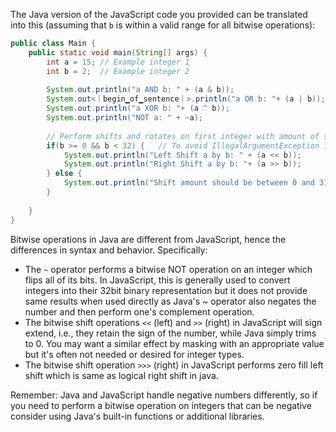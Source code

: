 The Java version of the JavaScript code you provided can be translated into this (assuming that `b` is within a valid range for all bitwise operations):

```java
public class Main {
    public static void main(String[] args) {
        int a = 15; // Example integer 1
        int b = 2;  // Example integer 2
        
        System.out.println("a AND b: " + (a & b));
        System.out<｜begin▁of▁sentence｜>.println("a OR b: "+ (a | b));
        System.out.println("a XOR b: "+ (a ^ b));
        System.out.println("NOT a: " + ~a);
        
        // Perform shifts and rotates on first integer with amount of second integer.
        if(b >= 0 && b < 32) {   // To avoid IllegalArgumentException in java for bit manipulations 
            System.out.println("Left Shift a by b: " + (a << b));   
            System.out.println("Right Shift a by b: "+ (a >> b));     
        } else {
            System.out.println("Shift amount should be between 0 and 31");
        }
        
    }
}
```
Bitwise operations in Java are different from JavaScript, hence the differences in syntax and behavior. Specifically:
- The `~` operator performs a bitwise NOT operation on an integer which flips all of its bits. In JavaScript, this is generally used to convert integers into their 32bit binary representation but it does not provide same results when used directly as Java's ~ operator also negates the number and then perform one's complement operation.
- The bitwise shift operations `<<` (left) and `>>` (right) in JavaScript will sign extend, i.e., they retain the sign of the number, while Java simply trims to 0. You may want a similar effect by masking with an appropriate value but it's often not needed or desired for integer types.
- The bitwise shift operation `>>>` (right) in JavaScript performs zero fill left shift which is same as logical right shift in java.  

Remember:
Java and JavaScript handle negative numbers differently, so if you need to perform a bitwise operation on integers that can be negative consider using Java's built-in functions or additional libraries.


